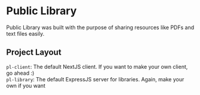 # Public Library

Public Library was built with the purpose of sharing resources like PDFs and text files easily.

## Project Layout
`pl-client`: The default NextJS client. If you want to make your own client, go ahead :)
<br />
`pl-library`: The default ExpressJS server for libraries. Again, make your own if you want